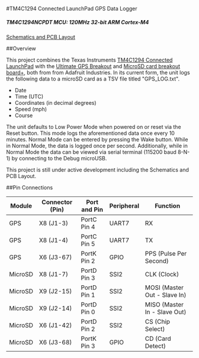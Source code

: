 #TM4C1294 Connected LaunchPad GPS Data Logger
##### TM4C1294NCPDT MCU: 120MHz 32-bit ARM Cortex-M4

[Schematics and PCB Layout](https://upverter.com/mitchg45/cc48ca266b1d3310/GPS-Logger-Boosterpack-80-Pin/)

##Overview

This project combines the Texas Instruments [TM4C1294 Connected LaunchPad](http://www.ti.com/tool/ek-tm4c1294xl) with the [Ultimate GPS Breakout](https://www.adafruit.com/products/746) and [MicroSD card breakout board+](https://www.adafruit.com/product/254), both from from Adafruit Industries. In its current form, the unit logs the following data to a microSD card as a TSV file titled "GPS_LOG.txt".
* Date
* Time (UTC)
* Coordinates (in decimal degrees)
* Speed (mph)
* Course

The unit defaults to Low Power Mode when powered on or reset via the Reset button. This mode logs the aforementioned data once every 10 minutes. Normal Mode can be entered by pressing the Wake button. While in Normal Mode, the data is logged once per second. Additionally, while in Normal Mode the data can be viewed via serial terminal (115200 baud 8-N-1) by connecting to the Debug microUSB.

This project is still under active development including the Schematics and PCB Layout. 

##Pin Connections

Module  |   Connector (Pin) | Port and Pin | Peripheral | Function
--------|-------------------|--------------|------------|---------
GPS     | X8 (J1-3)         | PortC Pin 4  | UART7      | RX
GPS     | X8 (J1-4)         | PortC Pin 5  | UART7      | TX
GPS     | X6 (J3-67)        | PortK Pin 2  | GPIO       | PPS (Pulse Per Second)
MicroSD | X8 (J1-7)         | PortD Pin 3  | SSI2       | CLK (Clock)
MicroSD | X9 (J2-15)        | PortD Pin 1  | SSI2       | MOSI (Master Out - Slave In)
MicroSD | X9 (J2-14)        | PortD Pin 0  | SSI2       | MISO (Master In - Slave Out)
MicroSD | X6 (J1-42)        | PortD Pin 2  | SSI2       | CS (Chip Select)
MicroSD | X6 (J3-68)        | PortK Pin 3  | GPIO       | CD (Card Detect)
